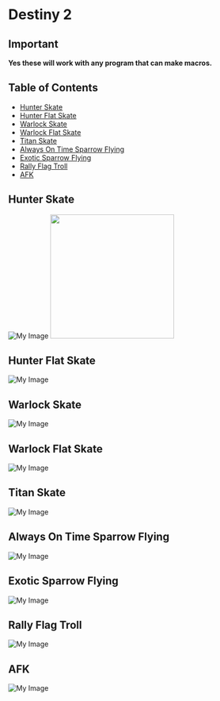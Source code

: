 # Destiny 2

  ## Important
  **Yes these will work with any program that can make macros.**
  
  ## Table of Contents
  * [Hunter Skate](#Hunter-Skate)  
  * [Hunter Flat Skate](#Hunter-Flat-Skate)  
  * [Warlock Skate](#Warlock-Skate)  
  * [Warlock Flat Skate](#Warlock-Flat-Skate)  
  * [Titan Skate](#Titan-Skate)  
  * [Always On Time Sparrow Flying](#Always-On-Time-Sparrow-Flying)  
  * [Exotic Sparrow Flying](#Exotic-Sparrow-Flying)  
  * [Rally Flag Troll](#Rally-Flag-Troll)  
  * [AFK](#AFK)
  

  ## Hunter Skate
  ![My Image](Screenshots/HunterSkate.png)
  <img src="Screenshots/HunterSkate.png" width="250">
  
  ## Hunter Flat Skate
  ![My Image](Screenshots/HunterFlatSkate.png)
  
  ## Warlock Skate
  ![My Image](Screenshots/WarlockSkate.png)
  
  ## Warlock Flat Skate
  ![My Image](Screenshots/WarlockFlatSkate.png)
  
  ## Titan Skate
  ![My Image](Screenshots/TitanSkate.png)
  
  ## Always On Time Sparrow Flying
  ![My Image](Screenshots/AlwaysOnTimeSparrowFlying.png)
  
  ## Exotic Sparrow Flying
  ![My Image](Screenshots/ExoticSparrowFlying.png)
  
  ## Rally Flag Troll
  ![My Image](Screenshots/RallyFlagTroll.png)
  
  ## AFK
  ![My Image](Screenshots/AFK.png)